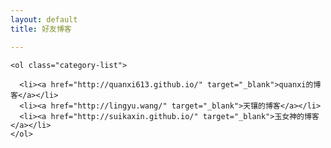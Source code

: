 ```yaml
---
layout: default
title: 好友博客

---
```


<div class="content">

  <div class="main">

    <ol class="category-list">

      <li><a href="http://quanxi613.github.io/" target="_blank">quanxi的博客</a></li>
      <li><a href="http://lingyu.wang/" target="_blank">天镶的博客</a></li>
      <li><a href="http://suikaxin.github.io/" target="_blank">玉女神的博客</a></li>
    </ol>
  </div>

  <div class="sidebar">

  </div>
</div>
